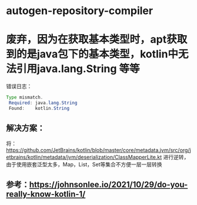 # autogen-repository-compiler
# 废弃，因为在获取基本类型时，apt获取到的是java包下的基本类型，kotlin中无法引用java.lang.String 等等
错误日志：
```java
Type mismatch.
 Required: java.lang.String
 Found:    kotlin.String
```
## 解决方案：
将：https://github.com/JetBrains/kotlin/blob/master/core/metadata.jvm/src/org/jetbrains/kotlin/metadata/jvm/deserialization/ClassMapperLite.kt
进行逆转，由于使用嵌套泛型太多，Map，List，Set等集合不方便一层一层转换
## 参考：https://johnsonlee.io/2021/10/29/do-you-really-know-kotlin-1/
